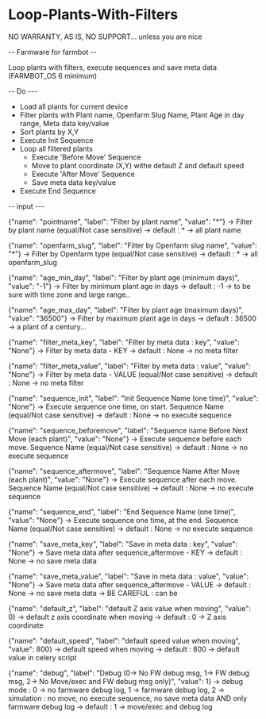 # Loop-Plants-With-Filters
NO WARRANTY, AS IS, NO SUPPORT... unless you are nice


-- Farmware for farmbot --

Loop plants with filters, execute sequences and save meta data (FARMBOT_OS 6 minimum)


-- Do ---

- Load all plants for current device
- Filter plants with Plant name, Openfarm Slug Name, Plant Age in day range, Meta data key/value
- Sort plants by X,Y
- Execute Init Sequence
- Loop all filtered plants
    - Execute 'Before Move' Sequence
    - Move to plant coordinate (X,Y) withe default Z and default speed
    - Execute 'After Move' Sequence
    - Save meta data key/value
- Execute End Sequence




-- input ---

  {"name": "pointname", "label": "Filter by plant name", "value": "*"}
-> Filter by plant name (equal/Not case sensitive)
-> default : * -> all plant name 
  
  {"name": "openfarm_slug", "label": "Filter by Openfarm slug name", "value": "*"}
-> Filter by Openfarm type (equal/Not case sensitive)
-> default : * -> all openfarm_slug

  {"name": "age_min_day", "label": "Filter by plant age (minimum days)", "value": "-1"}
-> Filter by minimum plant age in days
-> default : -1 -> to be sure with time zone and large range..
  
  {"name": "age_max_day", "label": "Filter by plant age (maximum days)", "value": "36500"}
-> Filter by maximum plant age in days
-> default : 36500 -> a plant of a century...
  
  {"name": "filter_meta_key", "label": "Filter by meta data : key", "value": "None"}
-> Filter by meta data - KEY
-> default : None -> no meta filter
  
  {"name": "filter_meta_value", "label": "Filter by meta data : value", "value": "None"}
-> Filter by meta data - VALUE (equal/Not case sensitive)
-> default : None -> no meta filter

  {"name": "sequence_init", "label": "Init Sequence Name (one time)", "value": "None"}
-> Execute sequence one time, on start. Sequence Name (equal/Not case sensitive)
-> default : None -> no execute sequence

  {"name": "sequence_beforemove", "label": "Sequence name Before Next Move  (each plant)", "value": "None"}
-> Execute sequence before each move. Sequence Name (equal/Not case sensitive)
-> default : None -> no execute sequence
  
  {"name": "sequence_aftermove", "label": "Sequence Name After Move  (each plant)", "value": "None"}
-> Execute sequence after each move. Sequence Name (equal/Not case sensitive)
-> default : None -> no execute sequence

  {"name": "sequence_end", "label": "End Sequence Name (one time)", "value": "None"}
-> Execute sequence one time, at the end. Sequence Name (equal/Not case sensitive)
-> default : None -> no execute sequence

  {"name": "save_meta_key", "label": "Save in meta data : key", "value": "None"}
-> Save meta data after sequence_aftermove - KEY
-> default : None -> no save meta data

  {"name": "save_meta_value", "label": "Save in meta data : value", "value": "None"}
-> Save meta data after sequence_aftermove - VALUE
-> default : None -> no save meta data
-> BE CAREFUL : can be

  {"name": "default_z", "label": "default Z axis value when moving", "value": 0}
-> default z axis coordinate when moving
-> default : 0 -> Z axis coordinate

  {"name": "default_speed", "label": "default speed value when moving", "value": 800}
-> default speed when moving
-> default : 800 -> default value in celery script

  {"name": "debug", "label": "Debug (0-> No FW debug msg, 1-> FW debug msg, 2-> No Move/exec and FW debug msg only)", "value": 1}
-> debug mode : 0 -> no farmware debug log, 1 -> farmware debug log, 2 -> simulation : no move, no execute sequence, no save meta data AND only farmware debug log
-> default : 1 -> move/exec and debug log


